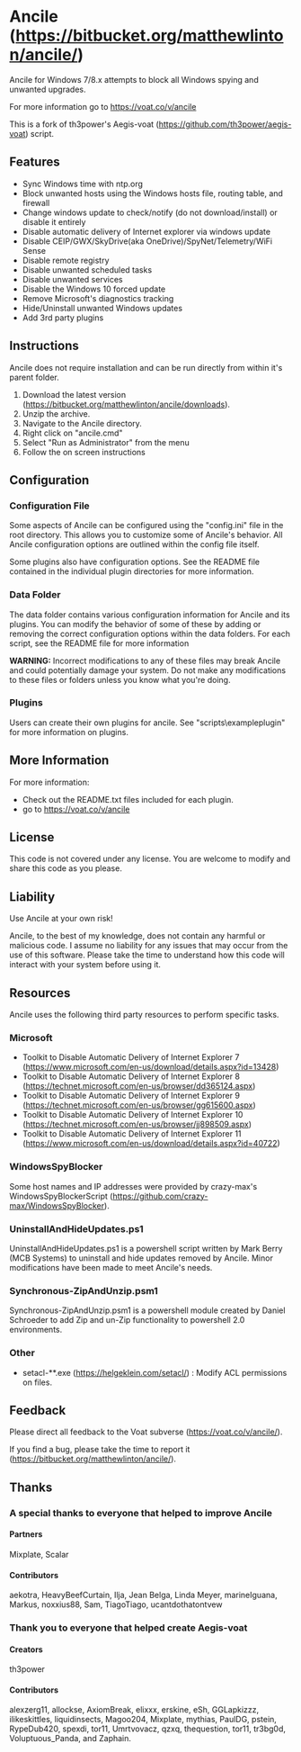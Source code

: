 # Ancile (https://bitbucket.org/matthewlinton/ancile/)
Ancile for Windows 7/8.x attempts to block all Windows spying and unwanted upgrades.

For more information go to https://voat.co/v/ancile

This is a fork of th3power's Aegis-voat (https://github.com/th3power/aegis-voat) script.

## Features
*  Sync Windows time with ntp.org
*  Block unwanted hosts using the Windows hosts file, routing table, and firewall
*  Change windows update to check/notify (do not download/install) or disable it entirely
*  Disable automatic delivery of Internet explorer via windows update
*  Disable CEIP/GWX/SkyDrive(aka OneDrive)/SpyNet/Telemetry/WiFi Sense
*  Disable remote registry
*  Disable unwanted scheduled tasks
*  Disable unwanted services
*  Disable the Windows 10 forced update
*  Remove Microsoft's diagnostics tracking
*  Hide/Uninstall unwanted Windows updates
*  Add 3rd party plugins

## Instructions
Ancile does not require installation and can be run directly from within it's parent folder.

1. Download the latest version (https://bitbucket.org/matthewlinton/ancile/downloads).
1. Unzip the archive.
1. Navigate to the Ancile directory.
1. Right click on "ancile.cmd"
1. Select "Run as Administrator" from the menu
1. Follow the on screen instructions

## Configuration
### Configuration File
Some aspects of Ancile can be configured using the "config.ini" file in the root directory. This allows you to customize some of Ancile's behavior. All Ancile configuration options are outlined within the config file itself.

Some plugins also have configuration options. See the README file contained in the individual plugin directories for more information.

### Data Folder
The data folder contains various configuration information for Ancile and its plugins. You can modify the behavior of some of these by adding or removing the correct configuration options within the data folders. For each script, see the README file for more information

**WARNING:** Incorrect modifications to any of these files may break Ancile and could potentially damage your system. Do not make any modifications to these files or folders unless you know what you're doing.

### Plugins
Users can create their own plugins for ancile. See "scripts\exampleplugin" for more information on plugins.

## More Information
For more information:

* Check out the README.txt files included for each plugin.
* go to https://voat.co/v/ancile

## License
This code is not covered under any license. You are welcome to modify and share this code as you please.

## Liability
Use Ancile at your own risk!

Ancile, to the best of my knowledge, does not contain any harmful or malicious code. I assume no liability for any issues that may occur from the use of this software. Please take the time to understand how this code will interact with your system before using it.

## Resources
Ancile uses the following third party resources to perform specific tasks.

### Microsoft
* Toolkit to Disable Automatic Delivery of Internet Explorer 7 (https://www.microsoft.com/en-us/download/details.aspx?id=13428)
* Toolkit to Disable Automatic Delivery of Internet Explorer 8 (https://technet.microsoft.com/en-us/browser/dd365124.aspx)
* Toolkit to Disable Automatic Delivery of Internet Explorer 9 (https://technet.microsoft.com/en-us/browser/gg615600.aspx)
* Toolkit to Disable Automatic Delivery of Internet Explorer 10 (https://technet.microsoft.com/en-us/browser/jj898509.aspx)
* Toolkit to Disable Automatic Delivery of Internet Explorer 11 (https://www.microsoft.com/en-us/download/details.aspx?id=40722)

### WindowsSpyBlocker
Some host names and IP addresses were provided by crazy-max's WindowsSpyBlockerScript (https://github.com/crazy-max/WindowsSpyBlocker).

### UninstallAndHideUpdates.ps1
UninstallAndHideUpdates.ps1 is a powershell script written by Mark Berry (MCB Systems) to uninstall and hide updates removed by Ancile. Minor modifications have been made to meet Ancile's needs.

### Synchronous-ZipAndUnzip.psm1
Synchronous-ZipAndUnzip.psm1 is a powershell module created by Daniel Schroeder to add Zip and un-Zip functionality to powershell 2.0 environments.

### Other
* setacl-**.exe (https://helgeklein.com/setacl/) : Modify ACL permissions on files.

## Feedback
Please direct all feedback to the Voat subverse (https://voat.co/v/ancile/).

If you find a bug, please take the time to report it (https://bitbucket.org/matthewlinton/ancile/).

## Thanks
### A special thanks to everyone that helped to improve Ancile
#### Partners
Mixplate, Scalar

#### Contributors
aekotra, HeavyBeefCurtain, Ilja, Jean Belga, Linda Meyer, marineIguana, Markus, noxxius88, Sam, TiagoTiago, ucantdothatontvew

### Thank you to everyone that helped create Aegis-voat
#### Creators
th3power

#### Contributors
alexzerg11, allockse, AxiomBreak, elixxx, erskine, eSh, GGLapkizzz, ilikeskittles, liquidinsects, Magoo204, Mixplate, mythias, PaulDG, pstein, RypeDub420, spexdi, tor11, Umrtvovacz, qzxq, thequestion, tor11, tr3bg0d, Voluptuous_Panda, and Zaphain.